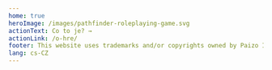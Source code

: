 ```yaml
---
home: true
heroImage: /images/pathfinder-roleplaying-game.svg
actionText: Co to je? →
actionLink: /o-hre/
footer: This website uses trademarks and/or copyrights owned by Paizo Inc., which are used under Paizo's Community Use Policy. We are expressly prohibited from charging you to use or access this content. This website is not published, endorsed, or specifically approved by Paizo Inc. For more information about Paizo's Community Use Policy, please visit paizo.com/communityuse. For more information about Paizo Inc. and Paizo products, please visit paizo.com.
lang: cs-CZ
---
```

